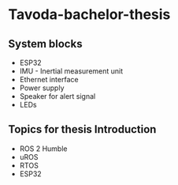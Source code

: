 # Tavoda-bachelor-thesis

## System blocks
* ESP32
* IMU - Inertial measurement unit
* Ethernet interface
* Power supply
* Speaker for alert signal
* LEDs

## Topics for thesis Introduction

* ROS 2 Humble
* uROS
* RTOS
* ESP32